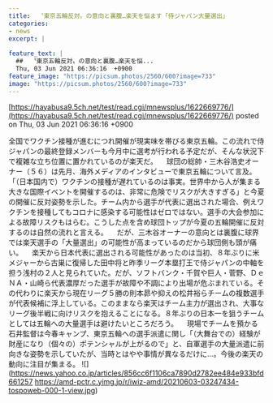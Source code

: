 ```yaml
---
title:  〝東京五輪反対〟の意向と裏腹…楽天を悩ます「侍ジャパン大量選出」  
categories:
- news
excerpt: |
  
feature_text: |
  ##  〝東京五輪反対〟の意向と裏腹…楽天を悩...
  Thu, 03 Jun 2021 06:36:16  +0900
feature_image: "https://picsum.photos/2560/600?image=733"
image: "https://picsum.photos/2560/600?image=733"
---
```


[https://hayabusa9.5ch.net/test/read.cgi/mnewsplus/1622669776/](https://hayabusa9.5ch.net/test/read.cgi/mnewsplus/1622669776/)
posted on Thu, 03 Jun 2021 06:36:16  +0900

<!--more-->

全国でワクチン接種が進むにつれ開催が現実味を帯びる東京五輪。この流れで侍ジャパンの最終登録メンバーも今月中に選考が行われる予定だが、そんな状況下で複雑な立ち位置に置かれているのが楽天だ。 　球団の総帥・三木谷浩史オーナー（５６）は先月、海外メディアのインタビューで東京五輪について言及。「（日本国内で）ワクチンの接種が遅れているのは事実。世界中から人が集まる大きな国際イベントを開催するのは、非常に危険でリスクが大きすぎる」と今夏の開催に反対姿勢を示した。チーム内から選手が代表に選出された場合、例えワクチンを接種してもコロナに感染する可能性はゼロではない。選手の大会参加による故障リスクもはらむ。こうした点を含め球団トップが今夏の五輪開催に反対するのは自然の流れと言える。 　だが、三木谷オーナーの意向とは裏腹に球界では楽天選手の「大量選出」の可能性が高まっているのだから球団側も頭が痛い。 　楽天から日本代表に選出される可能性があったのは当初、８年ぶりに米メジャーから古巣に復帰した田中将と昨季リーグ本塁打王で侍ジャパンの中軸を担う浅村の２人と見られていた。だが、ソフトバンク・千賀や巨人・菅野、ＤｅＮＡ・山崎ら代表濃厚だった選手が故障や不調により出場が危ぶまれている。その代わりに楽天から現在リーグ５勝の則本昴や抑えの松井裕らチームの複数選手が代表候補に浮上している。このままなら楽天はチーム主力が選出され、大事なリーグ後半戦に向けリスクを抱えることになる。８年ぶりの日本一を狙うチームとしては五輪への大量選手は避けたいところだろう。 　現場でチームを預かる石井監督は今春キャンプ、東京五輪への選手派遣に関し「（大舞台での）経験が財産になり（個々の）ポテンシャルが上がるので」と、自軍選手の大量派遣に前向きな姿勢を示していたが、当時とはやや事情が異なるだけに…。今後の楽天の動向に注目が集まる。 ![](https://news.yahoo.co.jp/articles/856cc6f1106ca7890d2782ee484e933bfd661257 https://amd-pctr.c.yimg.jp/r/iwiz-amd/20210603-03247434-tospoweb-000-1-view.jpg)
